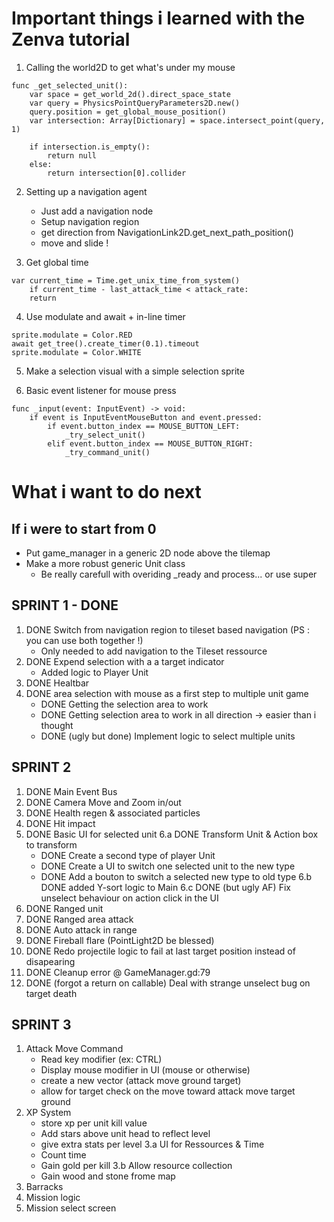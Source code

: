 # Important things i learned with the Zenva tutorial

1. Calling the world2D to get what's under my mouse

``` GDScript
func _get_selected_unit():
	var space = get_world_2d().direct_space_state
	var query = PhysicsPointQueryParameters2D.new()
	query.position = get_global_mouse_position()
	var intersection: Array[Dictionary] = space.intersect_point(query, 1)

	if intersection.is_empty():
		return null
	else:
		return intersection[0].collider
```

2. Setting up a navigation agent
	+ Just add a navigation node
	+ Setup navigation region
	+ get direction from NavigationLink2D.get_next_path_position()
	+ move and slide !

3. Get global time

``` GDSCript
var current_time = Time.get_unix_time_from_system()
	if current_time - last_attack_time < attack_rate:
	return
```

4. Use modulate and await + in-line timer

``` GDScript
sprite.modulate = Color.RED
await get_tree().create_timer(0.1).timeout
sprite.modulate = Color.WHITE
```

5. Make a selection visual with a simple selection sprite

6. Basic event listener for mouse press

``` GDSCript
func _input(event: InputEvent) -> void:
	if event is InputEventMouseButton and event.pressed:
		if event.button_index == MOUSE_BUTTON_LEFT:
			_try_select_unit()
		elif event.button_index == MOUSE_BUTTON_RIGHT:
			_try_command_unit()
```

# What i want to do next

## If i were to start from 0
+ Put game_manager in a generic 2D node above the tilemap
+ Make a more robust generic Unit class
	 - Be really carefull with overiding _ready and process... or use super

## SPRINT 1 - DONE
1. DONE Switch from navigation region to tileset based navigation (PS : you can use both together !)
	- Only needed to add navigation to the Tileset ressource
2. DONE Expend selection with a a target indicator
	- Added logic to Player Unit
3. DONE Healtbar
4. DONE area selection with mouse as a first step to multiple unit game
	- DONE Getting the selection area to work
	- DONE Getting selection area to work in all direction -> easier than i thought
	- DONE (ugly but done) Implement logic to select multiple units

## SPRINT 2
1. DONE Main Event Bus
2. DONE Camera Move and Zoom in/out
3. DONE Health regen & associated particles
4. DONE Hit impact
5. DONE Basic UI for selected unit
6.a DONE Transform Unit & Action box to transform
	+ DONE Create a second type of player Unit
	+ DONE Create a UI to switch one selected unit to the new type
	+ DONE Add a bouton to switch a selected new type to old type
6.b DONE added Y-sort logic to Main
6.c DONE (but ugly AF) Fix unselect behaviour on action click in the UI
7. DONE Ranged unit
8. DONE Ranged area attack
9. DONE Auto attack in range
10. DONE Fireball flare (PointLight2D be blessed)
11. DONE Redo projectile logic to fail at last target position instead of disapearing
12. DONE Cleanup error @ GameManager.gd:79
13. DONE (forgot a return on callable) Deal with strange unselect bug on target death

## SPRINT 3
1. Attack Move Command
	+ Read key modifier (ex: CTRL)
	+ Display mouse modifier in UI (mouse or otherwise)
	+ create a new vector (attack move ground target)
	+ allow for target check on the move toward attack move target ground
2. XP System
	+ store xp per unit kill value
	+ Add stars above unit head to reflect level
	+ give extra stats per level
3.a UI for Ressources & Time
	+ Count time
	+ Gain gold per kill
3.b Allow resource collection
	+ Gain wood and stone frome map
4. Barracks
5. Mission logic
6. Mission select screen
